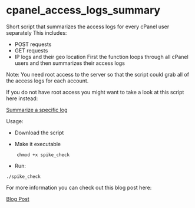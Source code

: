 # cpanel_access_logs_summary

Short script that summarizes the access logs for every cPanel user separately
This includes:
- POST requests
- GET requests
- IP logs and their geo location
First the function loops through all cPanel users and then summarizes their access logs

Note: You need root access to the server so that the script could grab all of the access logs for each account.

If you do not have root access you might want to take a look at this script here instead:

[Summarize a specific log](https://github.com/bobbyiliev/quick_access_logs_summary/)

Usage:

- Download the script

- Make it executable
```
    chmod +x spike_check
```
- Run:
```
./spike_check
```

For more information you can check out this blog post here:

[Blog Post](https://bobbyiliev.com/blog/bash-script-will-summarize-access-logs-check-caused-spike-server/)
